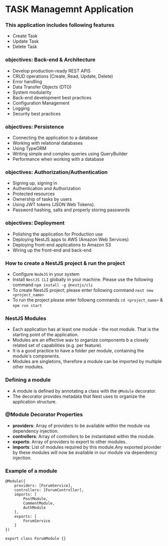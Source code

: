 # TASK Managemnt Application
### This application includes following features
* Create Task
* Update Task
* Delete Task

### objectives: Back-end & Architecture
* Develop production-ready REST APIS
* CRUD operations (Create, Read, Update, Delete)
* Error handling
* Data Transfer Objects (DTO)
* System modularity
* Back-end development best practices
* Configuration Management
* Logging
* Security best practices

### objectives: Persistence
* Connecting the application to a database
* Working with relational databases
* Using TypeORM
* Writing simple and complex queries using QueryBuilder
* Performance when working with a database

### objectives: Authorization/Authentication
* Signing up, signing in
* Authentication and Authorization
* Protected resources
* Ownership of tasks by users
* Using JWT tokens (JSON Web Tokens).
*  Password hashing, salts and properly storing passwords

### objectives: Deployment
* Polishing the application for Production use
* Deploying NestJS apps to AWS (Amazon Web Services)
* Deploying front-end applications to Amazon S3
* Wiring up the front-end and back-end

### How to create a NestJS project & run the project
* Configure `NodeJS` in your system
* Install `NestJS CLI` globally in your machine. Please use the following command `npm install -g @nestjs/cli`
* To create NestJS project; please enter following command `nest new <project_name>`
* To run the project please enter followng commands `cd <project_name>` & `npm run start`

### NestJS Modules
* Each application has at least one module - the root module. That is the starting point of the application.
* Modules are an effective wav to organize components b a closely related set of capabilities (e.g. per feature).
* It is a good practice to have a folder per module, containing the module's components.
* Modules are singletons, therefore a module can be imported by multiple other modules.

### Defining a module
* A module is defined by annotating a class with the `@Module` decorator.
* The decorator provides metadata that Nest uses to organize the application structure.

### @Module Decorator Properties
* **providers**: Array of providers to be available within the module via dependency injection.
* **controllers**: Array of controllers to be instantiated within the module.
* **exports**: Array of providers to export to other modules.
* **imports**: List of modules required by this module.Any exported provider by these modules will now be available in our module via dependency injection.

### Example of a module
``` 
@Module({
    providers: [ForumService], 
    controllers: [ForumController], 
    imports: [ 
        PostModule, 
        CommentModule, 
        AuthModule
    ], 
    exports: [
        ForumService
    ]
})

export class ForumModule {} 

```